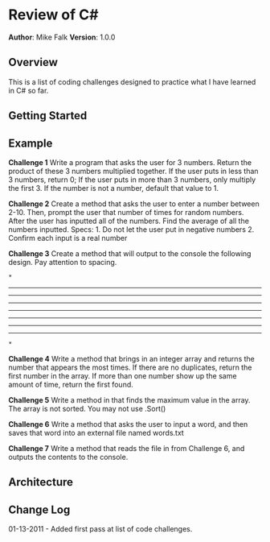 ﻿# Review of C#

**Author**: Mike Falk
**Version**: 1.0.0

## Overview
This is a list of coding challenges designed to practice what I have learned in C# so far.

## Getting Started


## Example

**Challenge 1**
Write a program that asks the user for 3 numbers. Return the product of these 3 numbers multiplied together. If the user puts in less than 3 numbers, return 0; If the user puts in more than 3 numbers, only multiply the first 3. If the number is not a number, default that value to 1.

**Challenge 2**
Create a method that asks the user to enter a number between 2-10. Then, prompt the user that number of times for random numbers.
After the user has inputted all of the numbers. Find the average of all the numbers inputted.
Specs: 1. Do not let the user put in negative numbers 2. Confirm each input is a real number

**Challenge 3**
Create a method that will output to the console the following design. Pay attention to spacing.


    * 
   *** 
  *****
 *******
*********
 *******
  *****
   ***
    * 

**Challenge 4**
Write a method that brings in an integer array and returns the number that appears the most times. If there are no duplicates, return the first number in the array. If more than one number show up the same amount of time, return the first found.

**Challenge 5**
Write a method in that finds the maximum value in the array. The array is not sorted. You may not use .Sort()

**Challenge 6**
Write a method that asks the user to input a word, and then saves that word into an external file named words.txt

**Challenge 7**
Write a method that reads the file in from Challenge 6, and outputs the contents to the console.



## Architecture


## Change Log

01-13-2011 - Added first pass at list of code challenges.